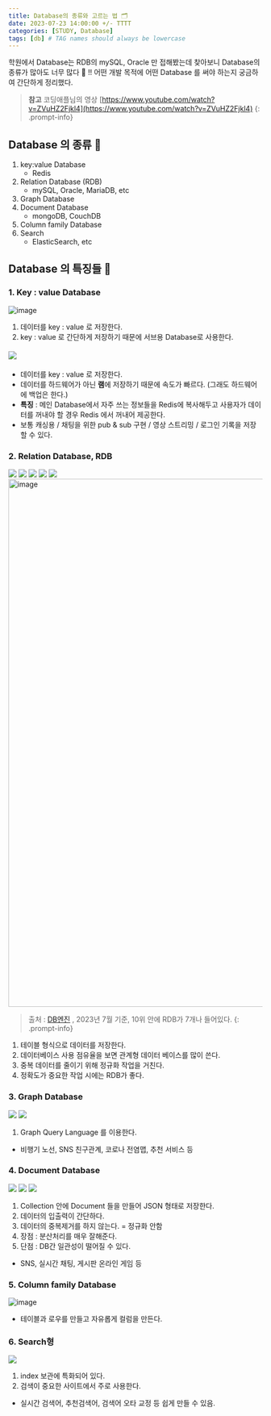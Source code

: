 ```yaml
---
title: Database의 종류와 고르는 법 🗂️
date: 2023-07-23 14:00:00 +/- TTTT
categories: [STUDY, Database]
tags: [db] # TAG names should always be lowercase
---
```


학원에서 Database는 RDB의 mySQL, Oracle 만 접해봤는데 찾아보니 Database의 종류가 많아도 너무 많다 🤯 !!
어떤 개발 목적에 어떤 Database 를 써야 하는지 궁금하여 간단하게 정리했다.

> **참고**
> 코딩애플님의 영상 [https://www.youtube.com/watch?v=ZVuHZ2Fjkl4](https://www.youtube.com/watch?v=ZVuHZ2Fjkl4)
{: .prompt-info}

## Database 의 종류 📂
1. key:value Database
    - Redis
1. Relation Database (RDB)
    - mySQL, Oracle, MariaDB, etc
1. Graph Database
1. Document Database
    - mongoDB, CouchDB
1. Column family Database
1. Search 
    - ElasticSearch, etc

## Database 의 특징들 🎯
### 1. Key : value Database

![image](https://github.com/jeongjayun/jeongjayun.github.io/assets/116062065/79ab54b0-ecc1-4c13-8817-4a58f04ed670)

1. 데이터를 key : value 로 저장한다.
1. key : value 로 간단하게 저장하기 때문에 서브용 Database로 사용한다.

#### <img src="https://img.shields.io/badge/redis-DC382D?style=for-the-badge&logo=redis&logoColor=white">
- 데이터를 key : value 로 저장한다.
- 데이터를 하드웨어가 아닌 **램**에 저장하기 때문에 속도가 빠르다.
(그래도 하드웨어에 백업은 한다.)
- **특징** : 메인 Database에서 자주 쓰는 정보들을 Redis에 복사해두고 사용자가 데이터를 꺼내야 할 경우 Redis 에서 꺼내어 제공한다.
- 보통 캐싱용 / 채팅을 위한 pub & sub 구현 / 영상 스트리밍 / 로그인 기록을 저장할 수 있다.

### 2. Relation Database, RDB

<div align="left">
<img src="https://img.shields.io/badge/mysql-4479A1?style=for-the-badge&logo=mysql&logoColor=white">
<img src="https://img.shields.io/badge/oracle-F80000?style=for-the-badge&logo=oracle&logoColor=white">
<img src="https://img.shields.io/badge/mariadb-003545?style=for-the-badge&logo=mariadb&logoColor=white">
<img src="https://img.shields.io/badge/microsoftsqlserver-CC2927?style=for-the-badge&logo=microsoftsqlserver&logoColor=white">
<img src="https://img.shields.io/badge/postgresql-4169E1?style=for-the-badge&logo=postgresql&logoColor=white">
</div>

<img width="1047" alt="image" src="https://github.com/jeongjayun/jeongjayun.github.io/assets/116062065/a44e7806-6d79-42f9-a55d-33cfdaf29baa">

> 출처 : [DB엔진](https://db-engines.com/en/ranking) , 2023년 7월 기준, 10위 안에 RDB가 7개나 들어있다.
{: .prompt-info}

1. 테이블 형식으로 데이터를 저장한다.
1. 데이터베이스 사용 점유율을 보면 관계형 데이터 베이스를 많이 쓴다.
1. 중복 데이터를 줄이기 위해 정규화 작업을 거친다.
1. 정확도가 중요한 작업 시에는 RDB가 좋다.


### 3. Graph Database

<div align="left">
<img src="https://img.shields.io/badge/neo4j-4581C3?style=for-the-badge&logo=neo4j&logoColor=white">
<img src="https://img.shields.io/badge/microsoftazure-0078D4?style=for-the-badge&logo=microsoftazure&logoColor=white">
</div>

1. Graph Query Language 를 이용한다.
- 비행기 노선, SNS 친구관계, 코로나 전염맵, 추천 서비스 등

### 4. Document Database

<div align="left">
<img src="https://img.shields.io/badge/MongoDB-47A248?style=for-the-badge&logo=MongoDB&logoColor=white">
<img src="https://img.shields.io/badge/amazondynamodb-4053D6?style=for-the-badge&logo=amazondynamodb&logoColor=white">
<img src="https://img.shields.io/badge/apachecouchdb-E42528?style=for-the-badge&logo=apachecouchdb&logoColor=white">
</div>

1. Collection 안에 Document 들을 만들어 JSON 형태로 저장한다.
1. 데이터의 입출력이 간단하다.
1. 데이터의 중복제거를 하지 않는다. = 정규화 안함
1. 장점 : 분산처리를 매우 잘해준다.
1. 단점 : DB간 일관성이 떨어질 수 있다.
- SNS, 실시간 채팅, 게시판 온라인 게임 등


### 5. Column family Database

![image](https://github.com/jeongjayun/jeongjayun.github.io/assets/116062065/3049d09f-8428-4ad6-a9c9-ab239763838a)

- 테이블과 로우를 만들고 자유롭게 컬럼을 만든다.

### 6. Search형

<div align="left">
<img src="https://img.shields.io/badge/elasticsearch-005571?style=for-the-badge&logo=elasticsearch&logoColor=white">
</div>

1. index 보관에 특화되어 있다.
1. 검색이 중요한 사이트에서 주로 사용한다.
- 실시간 검색어, 추천검색어, 검색어 오타 교정 등 쉽게 만들 수 있음.
